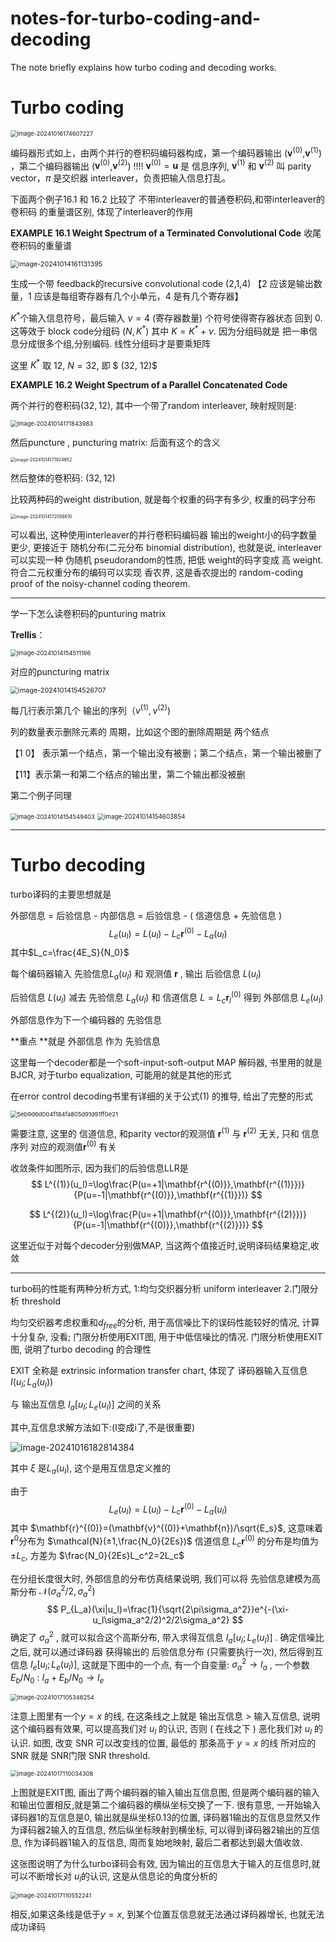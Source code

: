 # notes-for-turbo-coding-and-decoding
The note briefly explains how turbo coding and decoding works.


# Turbo coding

<img src="./image-20241016174607227.png" alt="image-20241016174607227" style="zoom:67%;" />

编码器形式如上，由两个并行的卷积码编码器构成，第一个编码器输出 ($\mathbf{v}^{(0)}$,$\mathbf{v}^{(1)}$) ，第二个编码器输出 ($\mathbf{v}^{(0)}$,$\mathbf{v}^{(2)}$) !!!! $\mathbf{v}^{(0)}=\mathbf{u}$ 是 信息序列,  $\mathbf{v}^{(1)}$ 和 $\mathbf{v}^{(2)}$ 叫 parity vector，$\pi$ 是交织器 interleaver，负责把输入信息打乱。

下面两个例子16.1 和 16.2 比较了 不带interleaver的普通卷积码,和带interleaver的卷积码 的重量谱区别, 体现了interleaver的作用

**EXAMPLE 16.1  Weight Spectrum of a Terminated Convolutional Code** 收尾卷积码的重量谱

<img src="./image-20241014161131395.png" alt="image-20241014161131395" style="zoom:77%;" />

生成一个带 feedback的recursive convolutional code (2,1,4) 【2 应该是输出数量，1 应该是每组寄存器有几个小单元，4 是有几个寄存器】

$K^*$个输入信息符号，最后输入 $\nu=4$ (寄存器数量) 个符号使得寄存器状态 回到 0. 这等效于 block code分组码 $(N,K^*)$ 其中 $K=K^*+\nu$. 因为分组码就是 把一串信息分成很多个组,分别编码. 线性分组码才是要乘矩阵

这里 $K^*$ 取 $12$, $N=32$, 即 $ (32, 12)$



**EXAMPLE 16.2  Weight Spectrum of a Parallel Concatenated Code**

两个并行的卷积码$(32,12)$, 其中一个带了random interleaver, 映射规则是:

<img src="./image-20241014171843983.png" alt="image-20241014171843983" style="zoom:67%;" />

然后puncture , puncturing matrix: 后面有这个的含义

<img src="./image-20241014171924652.png" alt="image-20241014171924652" style="zoom:50%;" />

然后整体的卷积码: $(32,12)$

比较两种码的weight distribution, 就是每个权重的码字有多少, 权重的码字分布

<img src="./image-20241014172056610.png" alt="image-20241014172056610" style="zoom:50%;" />



可以看出, 这种使用interleaver的并行卷积码编码器 输出的weight小的码字数量 更少, 更接近于 随机分布(二元分布 binomial distribution), 也就是说, interleaver 可以实现一种 伪随机 pseudorandom的性质, 把低 weight的码字变成 高 weight. 符合二元权重分布的编码可以实现 香农界, 这是香农提出的 random-coding proof of the noisy-channel coding theorem.

-------

学一下怎么读卷积码的punturing matrix

**Trellis**：

<img src="./image-20241014154511196.png" alt="image-20241014154511196" style="zoom:67%;" />

对应的puncturing matrix

<img src="./image-20241014154526707.png" alt="image-20241014154526707" style="zoom:77%;" />

每几行表示第几个 输出的序列（$v^{(1)},v^{(2)}$)

列的数量表示删除元素的 周期，比如这个图的删除周期是 两个结点

【1 0】 表示第一个结点，第一个输出没有被删；第二个结点，第一个输出被删了

【11】表示第一和第二个结点的输出里，第二个输出都没被删

第二个例子同理

<img src="./image-20241014154549403.png" alt="image-20241014154549403" style="zoom:67%;" />

<img src="./image-20241014154603854.png" alt="image-20241014154603854" style="zoom:70%;" />

-------



# Turbo decoding

turbo译码的主要思想就是

外部信息 = 后验信息 - 内部信息 = 后验信息 - ( 信道信息 + 先验信息 )
$$
L_e(u_l)=L(u_l)-L_c\mathbf{r}^{(0)}-L_a(u_l)
$$
其中$L_c=\frac{4E_S}{N_0}$

每个编码器输入 先验信息$L_a(u_l)$ 和 观测值 $\mathbf{r}$ , 输出 后验信息 $L(u_l)$

 后验信息 $L(u_l)$ 减去 先验信息 $L_a(u_l)$ 和 信道信息 $L=L_c \mathbf{r}^{(0)}_l$ 得到 外部信息 $L_e(u_l)$

外部信息作为下一个编码器的 先验信息

**重点 **就是 外部信息 作为 先验信息

这里每一个decoder都是一个soft-input-soft-output MAP 解码器, 书里用的就是BJCR, 对于turbo equalization, 可能用的就是其他的形式

在error control decoding书里有详细的关于公式(1) 的推导, 给出了完整的形式

<img src="./5eb9d6d004f184fa805d91d91ff0e21.jpg" alt="5eb9d6d004f184fa805d91d91ff0e21" style="zoom:67%;" />

需要注意, 这里的 信道信息, 和parity vector的观测值 $\mathbf{r}^{(1)}$ 与 $\mathbf{r}^{(2)}$ 无关, 只和 信息序列 对应的观测值$\mathbf{r}^{(0)}$ 有关

收敛条件如图所示, 因为我们的后验信息LLR是
$$
L^{(1)}(u_l)=\log\frac{P(u=+1|\mathbf{r^{(0)}},\mathbf{r^{(1)}})}{P(u=-1|\mathbf{r^{(0)}},\mathbf{r^{(1)}})}
$$

$$
L^{(2)}(u_l)=\log\frac{P(u=+1|\mathbf{r^{(0)}},\mathbf{r^{(2)}})}{P(u=-1|\mathbf{r^{(0)}},\mathbf{r^{(2)}})}
$$

这里近似于对每个decoder分别做MAP, 当这两个值接近时,说明译码结果稳定,收敛

-----

turbo码的性能有两种分析方式, 1:均匀交织器分析 uniform interleaver 2.门限分析 threshold

均匀交织器考虑权重和$d_{free}$的分析, 用于高信噪比下的误码性能较好的情况, 计算十分复杂, 没看; 门限分析使用EXIT图, 用于中低信噪比的情况. 门限分析使用EXIT图, 说明了turbo decoding 的合理性

EXIT 全称是 extrinsic information transfer chart, 体现了 译码器输入互信息 $I\left(u_l;L_a\left(u_l\right)\right)$ 

与 输出互信息 $I_a\left[u_l;L_e\left(u_l\right)\right]$ 之间的关系

其中,互信息求解方法如下:(l变成i了,不是很重要)

<img src="./image-20241016182814384.png" alt="image-20241016182814384" style="zoom87%;" />

其中 $\xi$ 是$L_a(u_l)$, 这个是用互信息定义推的

由于
$$
L_e(u_l)=L(u_l)-L_c\mathbf{r}^{(0)}-L_a(u_l)
$$
其中 $\mathbf{r}^{(0)}=(\mathbf{v}^{(0)}+\mathbf{n})/\sqrt{E_s}$, 这意味着$\mathbf{r}^{0}$分布为 $\mathcal{N}(±1,\frac{N_0}{2Es})$ 信道信息 $L_c\mathbf{r}^{(0)}$ 的分布是均值为 $±L_c$, 方差为 $\frac{N_0}{2Es}L_c^2=2L_c$

在分组长度很大时, 外部信息的分布仿真结果说明, 我们可以将 先验信息建模为高斯分布 $\mathcal{N}(\sigma_a^2/2,\sigma_a^2)$
$$
P_{L_a}(\xi|u_l)=\frac{1}{\sqrt{2\pi\sigma_a^2}}e^{-(\xi-u_l\sigma_a^2/2)^2/2\sigma_a^2}
$$
确定了 $\sigma_a^2$ ,  就可以拟合这个高斯分布, 带入求得互信息 $I_a\left[u_l;L_e\left(u_l\right)\right]$ . 确定信噪比之后, 就可以通过译码器 获得输出的 后验信息分布 (只需要执行一次), 然后得到互信息  $I_e\left[u_l;L_e\left(u_l\right)\right]$, 这就是下图中的一个点, 有一个自变量: $\sigma_a^2 \rightarrow I_a$ ,  一个参数$E_b/N_0$ :  $I_a+E_b/N_0 \rightarrow I_e$

<img src="./image-20241017105346254.png" alt="image-20241017105346254" style="zoom:67%;" />

注意上图里有一个$y=x$ 的线, 在这条线之上就是 输出互信息 > 输入互信息, 说明这个编码器有效果, 可以提高我们对 $u_l$ 的认识, 否则 ( 在线之下 ) 恶化我们对 $u_l$ 的认识. 如图, 改变 SNR 可以改变线的位置, 最低的 那条高于 $y=x$ 的线 所对应的SNR 就是 SNR门限 SNR threshold.

<img src="./image-20241017110034308.png" alt="image-20241017110034308" style="zoom:67%;" />

上图就是EXIT图, 画出了两个编码器的输入输出互信息图, 但是两个编码器的输入和输出位置相反,就是第二个编码器的横纵坐标交换了一下. 很有意思, 一开始输入译码器1的互信息是0, 输出就是纵坐标0.13的位置, 译码器1输出的互信息显然又作为译码器2输入的互信息, 然后纵坐标映射到横坐标, 可以得到译码器2输出的互信息, 作为译码器1输入的互信息, 周而复始地映射, 最后二者都达到最大值收敛.

这张图说明了为什么turbo译码会有效, 因为输出的互信息大于输入的互信息时,就可以不断增长对 $u_l$的认识, 这是从信息论的角度分析的

<img src="./image-20241017110552241.png" alt="image-20241017110552241" style="zoom:67%;" />

相反,如果这条线是低于$y=x$, 到某个位置互信息就无法通过译码器增长, 也就无法成功译码
